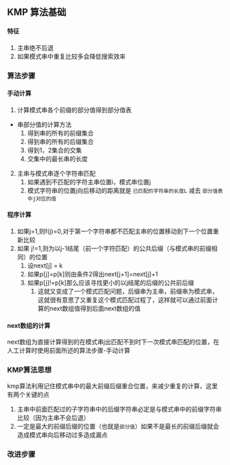 ## KMP 算法基础
#### 特征
1. 主串绝不后退
2. 如果模式串中重复比较多会降低搜索效率
### 算法步骤
#### 手动计算
1. 计算模式串各个前缀的部分值得到部分值表
 - 串部分值的计算方法
	 1. 得到串的所有的前缀集合
	 2. 得到串的所有的后缀集合
	 3. 得到1，2集合的交集
	 4. 交集中的最长串的长度
2. 主串与模式串逐个字符串匹配
	1. 如果遇到不匹配的字符主串位置i，模式串位置j
	2. 模式字符串的位置j向后移动的距离就是 `已匹配的字符串的长度L` 减去 `部分值表中j对应的值`
#### 程序计算
1. 如果j=1,则f(j)=0,对于第一个字符串都不匹配主串的位置移动到下一个位置重新比较
2. 如果 j!=1,则为以j-1结尾（前一个字符匹配）的公共后缀（与模式串的前缀相同）的位置
	1. 设next[j] = k
	2. 如果p[j]=p[k]则由条件2得出next[j+1]=next[j]+1
	3. 如果p[j]!=p[k]那么应该寻找更小的以j结尾的后缀的公共前后缀
		1. 这就又变成了一个模式匹配问题，后缀串为主串，前缀串为模式串，这就很有意思了又重复这个模式匹配过程了，这样就可以通过前面计算的next数组值得到后面next数组的值

#### next数组的计算
next数组为直接计算得到的在模式串j出匹配不到时下一次模式串匹配的位置，在人工计算时使用前面所述的算法步骤-手动计算
### KMP算法思想
kmp算法利用记住模式串中的最大前缀后缀重合位置，来减少重复的计算，这里有两个关键的点
1. 主串中前面匹配过的子字符串中的后缀字符串必定是与模式串中的前缀字符串比较（因为主串不会后退） 
2. 一定是最大的前缀后缀的位置（也就是`部分值`）如果不是最长的前缀后缀就会造成模式串向后移动过多造成漏点
### 改进步骤
